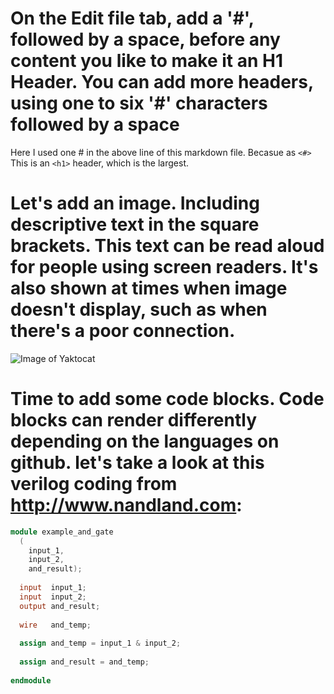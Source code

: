 # On the Edit file tab, add a '#', followed by a space, before any content you like to make it an H1 Header. You can add more headers, using one to six '#' characters followed by a space

Here I used one # in the above line of this markdown file. Becasue as `<#>` This is an `<h1>` header, which is the largest.

# Let's add an image. Including descriptive text in the square brackets. This text can be read aloud for people using screen readers. It's also shown at times when image doesn't display, such as when there's a poor connection.

![Image of Yaktocat](https://octodex.github.com/images/yaktocat.png)

# Time to add some code blocks. Code blocks can render differently depending on the languages on github. let's take a look at this verilog coding from http://www.nandland.com:

``` verilog
module example_and_gate 
  ( 
    input_1,
    input_2,
    and_result);
   
  input  input_1;
  input  input_2;
  output and_result;
 
  wire   and_temp;  
 
  assign and_temp = input_1 & input_2;
   
  assign and_result = and_temp;
 
endmodule
```


